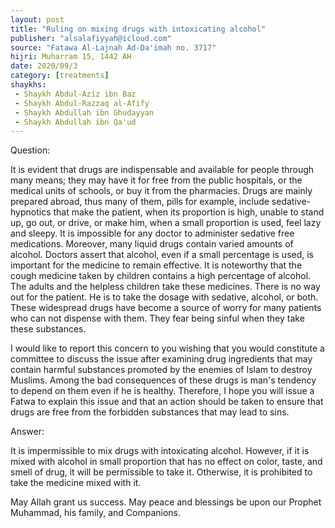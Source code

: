 ```yaml
---
layout: post
title: "Ruling on mixing drugs with intoxicating alcohol"
publisher: "alsalafiyyah@icloud.com"
source: "Fatawa Al-Lajnah Ad-Da'imah no. 3717"
hijri: Muharram 15, 1442 AH
date: 2020/09/3
category: [treatments]
shaykhs: 
 - Shaykh Abdul-Aziz ibn Baz
 - Shaykh Abdul-Razzaq al-Afify
 - Shaykh Abdullah ibn Ghudayyan
 - Shaykh Abdullah ibn Qa'ud
---
```


Question:

It is evident that drugs are indispensable and available for people through many means; they may have it for free from the public hospitals, or the medical units of schools, or buy it from the pharmacies. Drugs are mainly prepared abroad, thus many of them, pills for example, include sedative-hypnotics that make the patient, when its proportion is high, unable to stand up, go out, or drive, or make him, when a small proportion is used, feel lazy and sleepy. It is impossible for any doctor to administer sedative free medications. Moreover, many liquid drugs contain varied amounts of alcohol. Doctors assert that alcohol, even if a small percentage is used, is important for the medicine to remain effective. It is noteworthy that the cough medicine taken by children contains a high percentage of alcohol. The adults and the helpless children take these medicines. There is no way out for the patient. He is to take the dosage with sedative, alcohol, or both. These widespread drugs have become a source of worry for many patients who can not dispense with them. They fear being sinful when they take these substances.

I would like to report this concern to you wishing that you would constitute a committee to discuss the issue after examining drug ingredients that may contain harmful substances promoted by the enemies of Islam to destroy Muslims. Among the bad consequences of these drugs is man's tendency to depend on them even if he is healthy. Therefore, I hope you will issue a Fatwa to explain this issue and that an action should be taken to ensure that drugs are free from the forbidden substances that may lead to sins. 

Answer:

It is impermissible to mix drugs with intoxicating alcohol. However, if it is mixed with alcohol in small proportion that has no effect on color, taste, and smell of drug, it will be permissible to take it. Otherwise, it is prohibited to take the medicine mixed with it.

May Allah grant us success. May peace and blessings be upon our Prophet Muhammad, his family, and Companions. 

